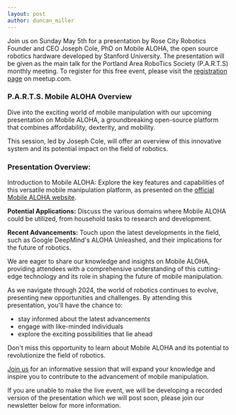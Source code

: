 ```yaml
---
layout: post
author: duncan_miller
---
```


Join us on Sunday May 5th for a presentation by Rose City Robotics Founder and CEO Joseph Cole, PhD on Mobile ALOHA, the open source robotics hardware developed by Stanford University. The presentation will be given as the main talk for the Portland Area RoboTics Society (P.A.R.T.S) monthly meeting. To register for this free event, please visit the [registration page](https://www.meetup.com/ctrl-h/events/300803628/) on meetup.com.

### P.A.R.T.S. Mobile ALOHA Overview

Dive into the exciting world of mobile manipulation with our upcoming presentation on Mobile ALOHA, a groundbreaking open-source platform that combines affordability, dexterity, and mobility.

This session, led by Joseph Cole, will offer an overview of this innovative system and its potential impact on the field of robotics.

### Presentation Overview:

Introduction to Mobile ALOHA: Explore the key features and capabilities of this versatile mobile manipulation platform, as presented on the [official Mobile ALOHA website](https://mobile-aloha.github.io/).

**Potential Applications:** Discuss the various domains where Mobile ALOHA could be utilized, from household tasks to research and development.

**Recent Advancements:** Touch upon the latest developments in the field, such as Google DeepMind's ALOHA Unleashed, and their implications for the future of robotics.

We are eager to share our knowledge and insights on Mobile ALOHA, providing attendees with a comprehensive understanding of this cutting-edge technology and its role in shaping the future of mobile manipulation.

As we navigate through 2024, the world of robotics continues to evolve, presenting new opportunities and challenges. By attending this presentation, you'll have the chance to:

- stay informed about the latest advancements
- engage with like-minded individuals
- explore the exciting possibilities that lie ahead

Don't miss this opportunity to learn about Mobile ALOHA and its potential to revolutionize the field of robotics.

[Join us](https://www.meetup.com/ctrl-h/events/300803628/) for an informative session that will expand your knowledge and inspire you to contribute to the advancement of mobile manipulation.

If you are unable to make the live event, we will be developing a recorded version of the presentation which we will post soon, please join our newsletter below for more information.
